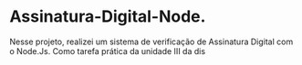# Assinatura-Digital-Node.
Nesse projeto, realizei um sistema de verificação de Assinatura Digital com o Node.Js. Como tarefa prática da unidade III da dis

